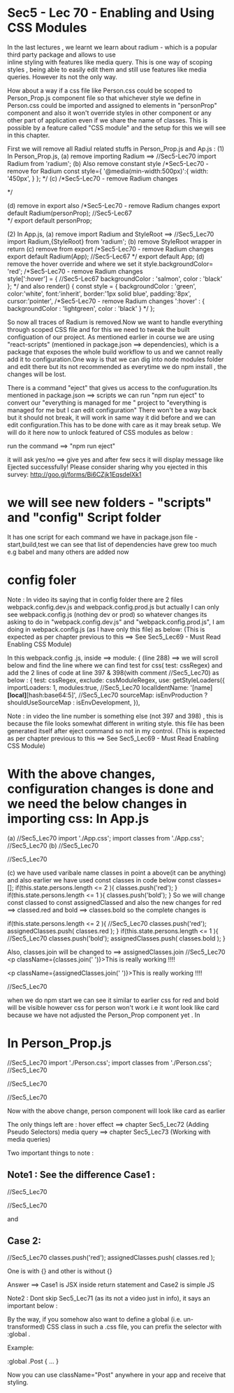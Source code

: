 Sec5 - Lec 70 - Enabling and Using CSS Modules
==============================================

In the last lectures , we learnt we learn about radium - which is a popular  third party package and allows to use   
inline styling with features like media query. This is one way of scoping styles , being able to easily edit
them and still use features like media queries. However its not the only way.

How about a way if a css file like Person.css could be scoped to Person_Prop.js component file so that 
whichever style we define in Person.css could be imported and assigned to elements in "personProp" component
and also it won't override styles in other component or any other part of application even if we share the name of classes. This is possible by a feature called "CSS module" and the setup for this we will see in this chapter.

First we will remove all Radiul related stuffs in Person_Prop.js and Ap.js :
(1) In Person_Prop.js,
  (a)  remove importing Radium ==> //Sec5-Lec70 import Radium from 'radium';
  (b) Also remove constant style
      /*Sec5-Lec70 - remove for Radium
          const style={
              '@media(min-width:500px)':{
                  width: '450px',
              }
      };  */
  (c)   /*Sec5-Lec70 - remove Radium changes   
          <div className="Person" style={style}> */ 
          <div className="Person">

  (d) remove in export also 
        /*Sec5-Lec70 - remove Radium changes
        export default Radium(personProp); //Sec5-Lec67  
        */
        export default personProp;        

(2) In App.js,
(a) remove import Radium and StyleRoot ==> //Sec5_Lec70 import Radium,{StyleRoot} from 'radium';
(b) remove StyleRoot wrapper in return 
(c) remove from export
          /*Sec5-Lec70 - remove Radium changes
          export default Radium(App); //Sec5-Lec67
          */
          export default App;
(d) remove the hover override and where we set it 
    style.backgroundColor= 'red';
 /*Sec5-Lec70 - remove Radium changes    
                style[':hover'] = {                      //Sec5-Lec67
                  backgroundColor : 'salmon',
                  color           : 'black'
                };      */
and also 
  render() {
          const style = {
              backgroundColor : 'green',
              color:'white',
              font:'inherit',
              border:'1px solid blue',
              padding:'8px',
              cursor:'pointer',
/*Sec5-Lec70 - remove Radium changes
              ':hover' : {
                      backgroundColor : 'lightgreen',
                      color           : 'black'
              } */
          };    

So now all traces of Radium is removed.Now we want to handle everything through scoped CSS file and for this we need to tweak the built configuation of our project.
As mentioned earlier in course we are using "react-scripts" (mentioned in package.json ==> dependencies), which is a package that exposes the whole build workflow to us and we cannot really add it to configuration.One way is that we can dig into node modules folder and edit there but its not recommended as everytime we do npm install , the changes will be lost.

There is a command "eject" that gives us access to the confuguration.Its mentioned in package.json ==> scripts
we can run "npm run eject" to convert our "everything is managed for me " project to 
 "everything is managed for me but I can edit configuration"
 There won't be a way back but it should not break, it will work in same way it did before and we can edit configuration.This has to be done with care as it may break setup. We will do it here now to unlock featured of CSS modules as below :

 run the command ==> "npm run eject"

 it will ask yes/no ==> give yes and after few secs it will display message like
    Ejected successfully!
      Please consider sharing why you ejected in this survey:
      http://goo.gl/forms/Bi6CZjk1EqsdelXk1

we will see new folders - "scripts" and "config"
Script folder 
=================
It has one script for each command we have in package.json file - start,build,test
we can see that list of dependencies have grew too much e.g babel and many others are added now

config foler
============
Note : In video its saying that in config folder there are 2 files
 webpack.config.dev.js and  webpack.config.prod.js
 but actually I can only see  webpack.config.js (nothing dev or prod)
 so whatever changes its asking to do in "webpack.config.dev.js" and "webpack.config.prod.js", I am doing in  webpack.config.js (as I have only this file) as below:
(This is expected as per chapter previous to this ==> See Sec5_Lec69 - Must Read Enabling CSS Module)

In this webpack.config .js,
inside ==> module: {  (line 288)  ==>  we will scroll below and find the line where we 
can find test for css( test: cssRegex) and add the 2 lines of code 
at line 397 & 398(with comment //Sec5_Lec70) as below :
            {
              test: cssRegex,
              exclude: cssModuleRegex,
              use: getStyleLoaders({
                importLoaders: 1,
                modules:true,                                       //Sec5_Lec70
                localIdentName: '[name]__[local]__[hash:base64:5]',  //Sec5_Lec70
                sourceMap: isEnvProduction
                  ? shouldUseSourceMap
                  : isEnvDevelopment,
              }),

Note : in video the line number is something else (not 397 and 398) , this is because the file looks somewhat different in writing style. this file has been generated itself after eject command so not in my
control. (This is expected as per chapter previous to this ==> See Sec5_Lec69 - Must Read Enabling CSS Module)



With the above changes, configuration changes is done and we need the below changes in importing css:
In App.js 
=========

(a) 
//Sec5_Lec70 import './App.css';
             import classes from './App.css'; //Sec5_Lec70
(b)
 //Sec5_Lec70 <div className="App"> 
              <div className={classes.App}>  //Sec5_Lec70


(c)  we have used varibale name classes in point a above(it can be anything) and also 
earlier we have used const classes in code below 
        const classes=[];
        if(this.state.persons.length <= 2 ){
        classes.push('red');
        }
        if(this.state.persons.length <= 1 ){
          classes.push('bold');
        }
So we will change const classed to const assignedClassed and also the new changes for 
red ==> classed.red  and bold ==> classes.bold
so the complete changes is 


if(this.state.persons.length <= 2 ){
  //Sec5_Lec70    classes.push('red');
                  assignedClasses.push( classes.red );
}
if(this.state.persons.length <= 1 ){
 //Sec5_Lec70     classes.push('bold');
                  assignedClasses.push( classes.bold );
}

Also, classes.join will be changed to ==> assignedClasses.join
 //Sec5_Lec70  <p className={classes.join(' ')}>This is really working !!!!</p>
               <p className={assignedClasses.join(' ')}>This is really working !!!!</p>   //Sec5_Lec70

when we do npm start we can see it similar to earlier css for red and bold will be visible
however css for person won't work i.e it wont look like card because we have not adjusted the Person_Prop
component yet . In 

In Person_Prop.js
==================

//Sec5_Lec70 import './Person.css';
             import classes from './Person.css';  //Sec5_Lec70

//Sec5_Lec70 <div className="Person"> 
              <div className={classes.Person}>   //Sec5_Lec70

Now with the above change, person component will look like card as earlier

The only things left are :
hover effect ==>  chapter Sec5_Lec72 (Adding Pseudo Selectors)
media query ==>   chapter Sec5_Lec73 (Working with media queries)


Two important things to note :

Note1 : See the difference
Case1 :
------- 
 //Sec5_Lec70 <div className="App"> 
              <div className={classes.App}>  //Sec5_Lec70

and 

Case 2:
------
  //Sec5_Lec70    classes.push('red');
                  assignedClasses.push( classes.red );

One is with {} and other is without {}

Answer ==> Case1 is JSX inside return statement and Case2 is simple JS


Note2 : Dont skip Sec5_Lec71 (as its not a video just in info), it says an important below :

By the way, if you somehow also want to define a global (i.e. un-transformed) CSS class in such a .css  file, you can prefix the selector with :global .

Example:

:global .Post { ... } 

Now you can use className="Post"  anywhere in your app and receive that styling.








